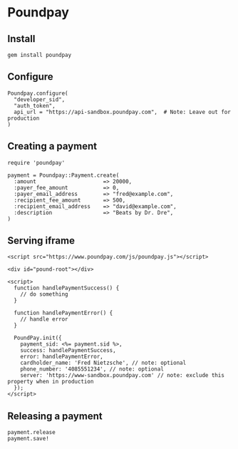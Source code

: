 Poundpay
========


Install
-------
    gem install poundpay


Configure
---------
    Poundpay.configure(
      "developer_sid",
      "auth_token",
      api_url = "https://api-sandbox.poundpay.com",  # Note: Leave out for production
    )


Creating a payment
------------------
    require 'poundpay'
  
    payment = Poundpay::Payment.create(
      :amount                     => 20000,
      :payer_fee_amount           => 0,
      :payer_email_address        => "fred@example.com",
      :recipient_fee_amount       => 500,
      :recipient_email_address    => "david@example.com",
      :description                => "Beats by Dr. Dre",
    )

Serving iframe
---------------
    <script src="https://www.poundpay.com/js/poundpay.js"></script>

    <div id="pound-root"></div>

    <script>
      function handlePaymentSuccess() {
        // do something
      }

      function handlePaymentError() {
        // handle error
      }

      PoundPay.init({
        payment_sid: <%= payment.sid %>,
        success: handlePaymentSuccess,
        error: handlePaymentError,
        cardholder_name: 'Fred Nietzsche', // note: optional
        phone_number: '4085551234', // note: optional
        server: 'https://www-sandbox.poundpay.com' // note: exclude this property when in production
      });
    </script>


Releasing a payment
------------------
    payment.release
    payment.save!